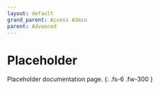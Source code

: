 ```yaml
---
layout: default
grand_parent: Access Admin
parent: Advanced
---
```


# Placeholder

Placeholder documentation page.
{: .fs-6 .fw-300 }